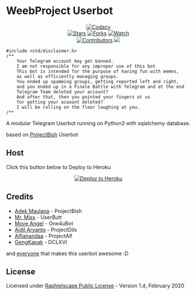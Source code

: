 # WeebProject Userbot

<p align="center">
    <a href="https://app.codacy.com/gh/ronaldyganteng/WeebProject/dashboard"> <img src="https://img.shields.io/codacy/grade/a723cb464d5a4d25be3152b5d71de82d?color=blue&logo=codacy&style=flat-square" alt="Codacy" /></a><br>
    <a href="https://github.com/ronaldyganteng/WeebProject/stargazers"> <img src="https://img.shields.io/github/stars/ronaldyganteng/WeebProject?logo=github&style=flat-square" alt="Stars" /></a>
    <a href="https://github.com/ronaldyganteng/WeebProject/network/members"> <img src="https://img.shields.io/github/forks/ronaldyganteng/WeebProject?logo=github&style=flat-square" alt="Forks" /></a>
    <a href="https://github.com/ronaldyganteng/WeebProject/watchers"> <img src="https://img.shields.io/github/watchers/ronaldyganteng/WeebProject?logo=github&style=flat-square" alt="Watch" /></a><br>
    <a href="https://github.com/ronaldyganteng/WeebProject/graphs/contributors"> <img src="https://img.shields.io/github/contributors/ronaldyganteng/WeebProject?color=blue&style=flat-square" alt="Contributors" /></a>
    <a href="https://pypi.org/project/Telethon/"> <img src="https://img.shields.io/pypi/v/telethon?label=telethon&logo=pypi&logoColor=white&style=flat-square" /></a>
</p>

```
#include <std/disclaimer.h>
/**
    Your Telegram account may get banned.
    I am not responsible for any improper use of this bot
    This bot is intended for the purpose of having fun with memes,
    as well as efficiently managing groups.
    You ended up spamming groups, getting reported left and right,
    and you ended up in a Finale Battle with Telegram and at the end
    Telegram Team deleted your account?
    And after that, then you pointed your fingers at us
    for getting your acoount deleted?
    I will be rolling on the floor laughing at you.
/**
```

A modular Telegram Userbot running on Python3 with sqlalchemy database. 

based on [ProjectBish](https://github.com/adekmaulana/ProjectBish) Userbot
 
 ## Host
Click this button below to Deploy to Heroku
<p align="center"><a href="https://heroku.com/deploy?template=https://github.com/ronaldyganteng/WeebProject/tree/master"> <img src="https://www.herokucdn.com/deploy/button.png" alt="Deploy to Heroku"/></a></p>

## Credits
* [Adek Maulana](https://github.com/adekmaulana) - ProjectBish
* [Mr. Miss](https://github.com/keselekpermen69) - UserButt
* [Move Angel](https://github.com/MoveAngel) - One4uBot
* [Aidil Aryanto](https://github.com/aidilaryanto) - ProjectDils
* [Alfianandaa](https://github.com/alfianandaa) - ProjectAlf
* [GengKapak](https://github.com/GengKapak) - DCLXVI

and [everyone](https://github.com/ronaldyganteng/WeebProject/graphs/contributors) that makes this userbot awesome :D

## License
Licensed under [Raphielscape Public License](https://github.com/ronaldyganteng/WeebProject/blob/master/LICENSE) - Version 1.d, February 2020
